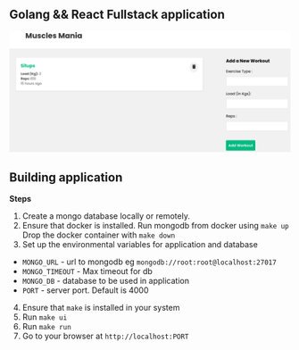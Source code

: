## Golang && React Fullstack application

![Muscles](images/portfolio.png)


## Building application
__Steps__
1. Create a mongo database locally or remotely.
2. Ensure that docker is installed. 
  Run mongodb from docker using `make up`
  Drop the docker container with `make down`
3. Set up the environmental variables for application and database
- `MONGO_URL` - url to mongodb eg ``mongodb://root:root@localhost:27017``
- `MONGO_TIMEOUT` - Max timeout for db
- `MONGO_DB` - database to be used in application
- `PORT` - server port. Default is 4000
4. Ensure that `make` is installed in your system
5. Run `make ui`
6. Run `make run`
7. Go to your browser at `http://localhost:PORT`

